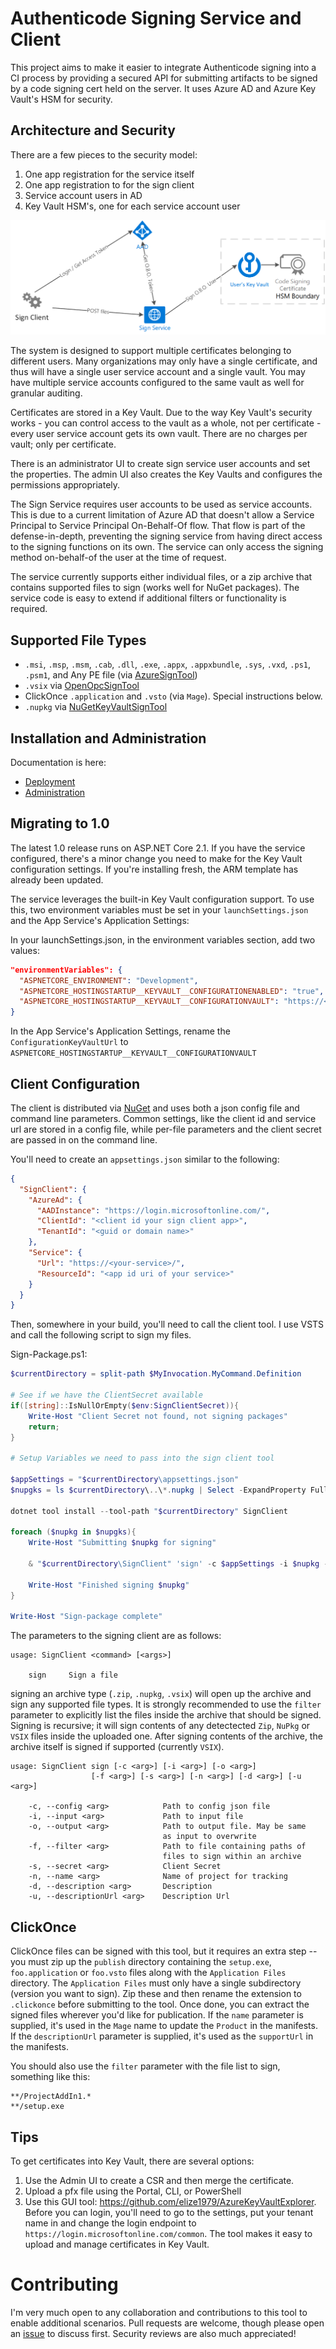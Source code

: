 # Authenticode Signing Service and Client

This project aims to make it easier to integrate Authenticode signing into a CI process by providing a secured API
for submitting artifacts to be signed by a code signing cert held on the server. It uses Azure AD and Azure Key Vault's HSM for security.

## Architecture and Security

There are a few pieces to the security model:

1. One app registration for the service itself
2. One app registration to for the sign client
3. Service account users in AD
4. Key Vault HSM's, one for each service account user

![Architecture Diagram](docs/images/SigningServiceArchitecture.png?raw=true)

The system is designed to support multiple certificates belonging to different users. Many organizations may only have a single certificate, and thus will have a single user service account and a single vault. You may have multiple service accounts configured to the same vault as well for granular auditing.

Certificates are stored in a Key Vault. Due to the way Key Vault's security works - you can control access to the vault as a whole, not per certificate - every user service account gets its own vault. There are no charges per vault; only per certificate.

There is an administrator UI to create sign service user accounts and set the properties. The admin UI also creates the Key Vaults and configures the permissions appropriately.

The Sign Service requires user accounts to be used as service accounts. This is due to a current limitation of Azure AD that doesn't allow a Service Principal to Service Principal On-Behalf-Of flow. That flow is part of the defense-in-depth, preventing the signing service from having direct access to the signing functions on its own. The service can only access the signing method on-behalf-of the user at the time of request.

The service currently supports either individual files, or a zip archive that contains supported files to sign (works well for NuGet packages). The service code is easy to extend if additional filters or functionality is required.

## Supported File Types

- `.msi`, `.msp`, `.msm`, `.cab`, `.dll`, `.exe`, `.appx`, `.appxbundle`, `.sys`, `.vxd`, `.ps1`, `.psm1`, and Any PE file (via [AzureSignTool](https://github.com/vcsjones/AzureSignTool))
- `.vsix` via [OpenOpcSignTool](https://github.com/vcsjones/OpenOpcSignTool)
- ClickOnce `.application` and `.vsto` (via `Mage`). Special instructions below.
- `.nupkg` via [NuGetKeyVaultSignTool](https://github.com/onovotny/NuGetKeyVaultSignTool)

## Installation and Administration

Documentation is here:

- [Deployment](docs/Deployment.md)
- [Administration](docs/Administration.md)

## Migrating to 1.0

The latest 1.0 release runs on ASP.NET Core 2.1. If you have the service configured, there's
a minor change you need to make for the Key Vault configuration settings. If you're installing
fresh, the ARM template has already been updated.

The service leverages the built-in Key Vault configuration support. To use this, two environment
variables must be set in your `launchSettings.json` and the App Service's Application Settings:

In your launchSettings.json, in the environment variables section, add two values:

```json
"environmentVariables": {
  "ASPNETCORE_ENVIRONMENT": "Development",
  "ASPNETCORE_HOSTINGSTARTUP__KEYVAULT__CONFIGURATIONENABLED": "true",
  "ASPNETCORE_HOSTINGSTARTUP__KEYVAULT__CONFIGURATIONVAULT": "https://<config vault name>.vault.azure.net"
}
```

In the App Service's Application Settings, rename the `ConfigurationKeyVaultUrl` to `ASPNETCORE_HOSTINGSTARTUP__KEYVAULT__CONFIGURATIONVAULT`

## Client Configuration

The client is distributed via [NuGet](https://www.nuget.org/packages/SignClient) and uses both a json config file and command line parameters. Common settings, like the client id and service url are stored in a config file, while per-file parameters and the client secret are passed in on the command line.

You'll need to create an `appsettings.json` similar to the following:

```json
{
  "SignClient": {
    "AzureAd": {
      "AADInstance": "https://login.microsoftonline.com/",
      "ClientId": "<client id your sign client app>",
      "TenantId": "<guid or domain name>"
    },
    "Service": {
      "Url": "https://<your-service>/",
      "ResourceId": "<app id uri of your service>"
    }
  }
}
```

Then, somewhere in your build, you'll need to call the client tool. I use VSTS and call the following
script to sign my files.


Sign-Package.ps1:

```powershell
$currentDirectory = split-path $MyInvocation.MyCommand.Definition

# See if we have the ClientSecret available
if([string]::IsNullOrEmpty($env:SignClientSecret)){
	Write-Host "Client Secret not found, not signing packages"
	return;
}

# Setup Variables we need to pass into the sign client tool

$appSettings = "$currentDirectory\appsettings.json"
$nupgks = ls $currentDirectory\..\*.nupkg | Select -ExpandProperty FullName

dotnet tool install --tool-path "$currentDirectory" SignClient 

foreach ($nupkg in $nupgks){
	Write-Host "Submitting $nupkg for signing"

	& "$currentDirectory\SignClient" 'sign' -c $appSettings -i $nupkg -r $env:SignClientUser -s $env:SignClientSecret -n 'Zeroconf' -d 'Zeroconf' -u 'https://github.com/onovotny/zeroconf'

	Write-Host "Finished signing $nupkg"
}

Write-Host "Sign-package complete"
```

The parameters to the signing client are as follows:

```
usage: SignClient <command> [<args>]

    sign     Sign a file
```

signing an archive type (`.zip`, `.nupkg`, `.vsix`) will open up the archive and sign any 
supported file types. It is strongly recommended to use the `filter` parameter to explicitly 
list the files inside the archive that should be signed. Signing is recursive; it will sign 
contents of any detectected `Zip`, `NuPkg` or `VSIX` files inside the uploaded one. 
After signing contents of the archive, the archive itself is signed if supported 
(currently `VSIX`).

```
usage: SignClient sign [-c <arg>] [-i <arg>] [-o <arg>] 
                  [-f <arg>] [-s <arg>] [-n <arg>] [-d <arg>] [-u <arg>]

    -c, --config <arg>            Path to config json file
    -i, --input <arg>             Path to input file
    -o, --output <arg>            Path to output file. May be same
                                  as input to overwrite
    -f, --filter <arg>            Path to file containing paths of
                                  files to sign within an archive
    -s, --secret <arg>            Client Secret
    -n, --name <arg>              Name of project for tracking
    -d, --description <arg>       Description
    -u, --descriptionUrl <arg>    Description Url
```

## ClickOnce
ClickOnce files can be signed with this tool, but it requires an extra step -- you must zip up the `publish`
directory containing the `setup.exe`, `foo.application` or `foo.vsto` files along with the `Application Files` directory.
The `Application Files` must only have a single subdirectory (version you want to sign). Zip these and then rename the
extension to `.clickonce` before submitting to the tool. Once done, you can extract the signed files wherever you'd like
for publication. If the `name` parameter is supplied, it's used in the `Mage` name to update the `Product` in the manifests.
If the `descriptionUrl` parameter is supplied, it's used as the `supportUrl` in the manifests.

You should also use the `filter` parameter with the file list to sign, something like this:
```
**/ProjectAddIn1.*
**/setup.exe
```

## Tips

To get certificates into Key Vault, there are several options:

1. Use the Admin UI to create a CSR and then merge the certificate. 
2. Upload a pfx file using the Portal, CLI, or PowerShell
3. Use this GUI tool: https://github.com/elize1979/AzureKeyVaultExplorer. Before you can login, you'll need to go to the settings, put your tenant name in and change the login endpoint to `https://login.microsoftonline.com/common`. The tool makes it easy to upload and manage certificates in Key Vault.

# Contributing

I'm very much open to any collaboration and contributions to this tool to enable additional scenarios. Pull requests are welcome, though please open an [issue](https://github.com/onovotny/SignService/issues) to discuss first. Security reviews are also much appreciated! 
